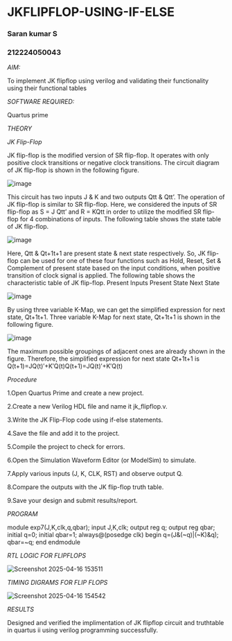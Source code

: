 
# JKFLIPFLOP-USING-IF-ELSE
### Saran kumar S
### 212224050043
*AIM:* 

To implement  JK flipflop using verilog and validating their functionality using their functional tables

*SOFTWARE REQUIRED:*

Quartus prime

*THEORY*

*JK Flip-Flop*

JK flip-flop is the modified version of SR flip-flop. It operates with only positive clock transitions or negative clock transitions. The circuit diagram of JK flip-flop is shown in the following figure.

![image](https://github.com/naavaneetha/JKFLIPFLOP-USING-IF-ELSE/assets/154305477/a649c30b-232b-4558-b188-fd6c09845180)


This circuit has two inputs J & K and two outputs Qtt & Qtt’. The operation of JK flip-flop is similar to SR flip-flop. Here, we considered the inputs of SR flip-flop as S = J Qtt’ and R = KQtt in order to utilize the modified SR flip-flop for 4 combinations of inputs. The following table shows the state table of JK flip-flop.

![image](https://github.com/naavaneetha/JKFLIPFLOP-USING-IF-ELSE/assets/154305477/c4360742-e8a8-4937-b089-c46c0433f9a3)

 
Here, Qtt & Qt+1t+1 are present state & next state respectively. So, JK flip-flop can be used for one of these four functions such as Hold, Reset, Set & Complement of present state based on the input conditions, when positive transition of clock signal is applied. The following table shows the characteristic table of JK flip-flop. Present Inputs Present State Next State
 
![image](https://github.com/naavaneetha/JKFLIPFLOP-USING-IF-ELSE/assets/154305477/6c275261-a6d5-4c37-a3a7-1e88ca11c4cd)

By using three variable K-Map, we can get the simplified expression for next state, Qt+1t+1. Three variable K-Map for next state, Qt+1t+1 is shown in the following figure.
 
![image](https://github.com/naavaneetha/JKFLIPFLOP-USING-IF-ELSE/assets/154305477/5174f41b-0ce0-4329-a372-6d1943ea6673)

The maximum possible groupings of adjacent ones are already shown in the figure. Therefore, the simplified expression for next state Qt+1t+1 is Q(t+1)=JQ(t)′+K′Q(t)Q(t+1)=JQ(t)′+K′Q(t)

*Procedure*

1.Open Quartus Prime and create a new project.

2.Create a new Verilog HDL file and name it jk_flipflop.v.

3.Write the JK Flip-Flop code using if-else statements.

4.Save the file and add it to the project.

5.Compile the project to check for errors.

6.Open the Simulation Waveform Editor (or ModelSim) to simulate.

7.Apply various inputs (J, K, CLK, RST) and observe output Q.

8.Compare the outputs with the JK flip-flop truth table.

9.Save your design and submit results/report.

*PROGRAM*




module exp7(J,K,clk,q,qbar);
input J,K,clk;
output reg q;
output reg qbar;
initial q=0;
initial qbar=1;
always@(posedge clk)
begin
q=(J&(~q)|(~K)&q);
qbar=~q;
end
endmodule


*RTL LOGIC FOR FLIPFLOPS*

![Screenshot 2025-04-16 153511](https://github.com/user-attachments/assets/cd32a82e-b2b5-4a0c-a602-c044ade8eb6e)


*TIMING DIGRAMS FOR FLIP FLOPS*

![Screenshot 2025-04-16 154542](https://github.com/user-attachments/assets/2c24bffe-3cbb-4623-9111-0b0ac2798809)


*RESULTS*

Designed and verified the implimentation of JK flipflop circuit and truthtable in quartus ii using verilog programming successfully.
